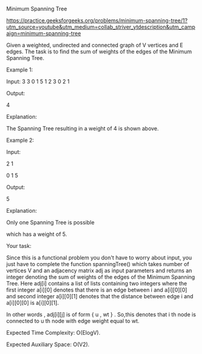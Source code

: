 Minimum Spanning Tree

https://practice.geeksforgeeks.org/problems/minimum-spanning-tree/1?utm_source=youtube&utm_medium=collab_striver_ytdescription&utm_campaign=minimum-spanning-tree

Given a weighted, undirected and connected graph of V vertices and E edges. The task is to find the sum of weights of the edges of the Minimum Spanning Tree.

 

Example 1:

Input:
3 3
0 1 5
1 2 3
0 2 1

Output:

4

Explanation:

The Spanning Tree resulting in a weight of 4 is shown above.

Example 2:

Input:

2 1

0 1 5

Output:

5

Explanation:

Only one Spanning Tree is possible

which has a weight of 5.
 

Your task:

Since this is a functional problem you don't have to worry about input, you just have to complete the function  spanningTree() which takes number of vertices V and an adjacency matrix adj as input parameters and returns an integer denoting the sum of weights of the edges of the Minimum Spanning Tree. Here adj[i] contains a list of lists containing two integers where the first integer a[i][0] denotes that there is an edge between i and a[i][0][0] and second integer a[i][0][1] denotes that the distance between edge i and a[i][0][0] is a[i][0][1].

In other words , adj[i][j] is of form  { u , wt } . So,this denotes that i th node is connected to u th node with  edge weight equal to wt.

 

Expected Time Complexity: O(ElogV).

Expected Auxiliary Space: O(V2).
